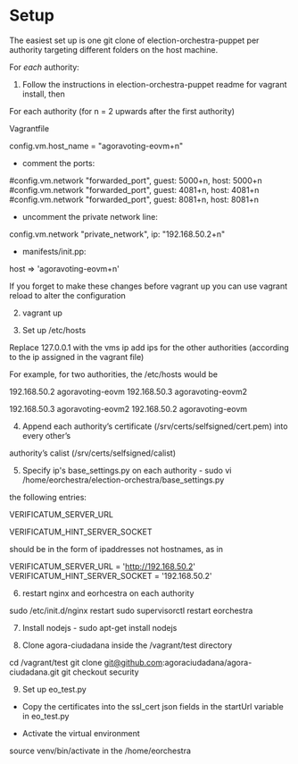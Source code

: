 Setup
=====

The easiest set up is one git clone of election-orchestra-puppet per authority targeting different folders on the host machine. 

For _each_ authority:

1) Follow the instructions in election-orchestra-puppet readme for vagrant install, then

For each authority (for n = 2 upwards after the first authority)

Vagrantfile

config.vm.host_name = "agoravoting-eovm+n"

* comment the ports:

#config.vm.network "forwarded_port", guest: 5000+n, host: 5000+n
#config.vm.network "forwarded_port", guest: 4081+n, host: 4081+n
#config.vm.network "forwarded_port", guest: 8081+n, host: 8081+n

* uncomment the private network line:

config.vm.network "private_network", ip: "192.168.50.2+n"    

* manifests/init.pp:

host => 'agoravoting-eovm+n'

If you forget to make these changes before vagrant up you can use vagrant reload to alter the configuration

2) vagrant up

3) Set up /etc/hosts

Replace 127.0.0.1 with the vms ip 
add ips for the other authorities (according to the ip assigned in the vagrant file)

For example, for two authorities, the /etc/hosts would be

192.168.50.2 agoravoting-eovm
192.168.50.3 agoravoting-eovm2

192.168.50.3 agoravoting-eovm2
192.168.50.2 agoravoting-eovm

4) Append each authority’s certificate (/srv/certs/selfsigned/cert.pem) into every other’s 

authority’s calist (/srv/certs/selfsigned/calist)

5) Specify ip's base_settings.py on each authority - sudo vi /home/eorchestra/election-orchestra/base_settings.py

the following entries:

VERIFICATUM_SERVER_URL 

VERIFICATUM_HINT_SERVER_SOCKET 

should be in the form of ipaddresses not hostnames, as in

VERIFICATUM_SERVER_URL = 'http://192.168.50.2'
VERIFICATUM_HINT_SERVER_SOCKET = '192.168.50.2'

6) restart nginx and eorhcestra on each authority 

sudo /etc/init.d/nginx restart
sudo supervisorctl restart eorchestra

7) Install nodejs - sudo apt-get install nodejs

8) Clone agora-ciudadana inside the /vagrant/test directory

 cd /vagrant/test
 git clone git@github.com:agoraciudadana/agora-ciudadana.git
 git checkout security 

9) Set up eo_test.py

* Copy the certificates into the ssl_cert json fields in the startUrl variable in eo_test.py

* Activate the virtual environment

source venv/bin/activate in the /home/eorchestra
 



